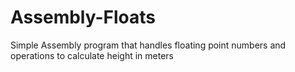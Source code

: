 # Assembly-Floats
Simple Assembly program that handles floating point numbers and operations to calculate height in meters
